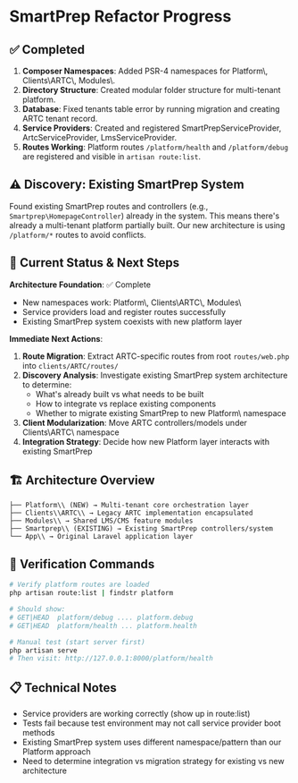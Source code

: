# SmartPrep Refactor Progress

## ✅ Completed
1. **Composer Namespaces**: Added PSR-4 namespaces for Platform\\, Clients\\ARTC\\, Modules\\.
2. **Directory Structure**: Created modular folder structure for multi-tenant platform.
3. **Database**: Fixed tenants table error by running migration and creating ARTC tenant record.
4. **Service Providers**: Created and registered SmartPrepServiceProvider, ArtcServiceProvider, LmsServiceProvider.
5. **Routes Working**: Platform routes `/platform/health` and `/platform/debug` are registered and visible in `artisan route:list`.

## ⚠️ Discovery: Existing SmartPrep System
Found existing SmartPrep routes and controllers (e.g., `Smartprep\HomepageController`) already in the system. This means there's already a multi-tenant platform partially built. Our new architecture is using `/platform/*` routes to avoid conflicts.

## 🎯 Current Status & Next Steps
**Architecture Foundation**: ✅ Complete
- New namespaces work: Platform\\, Clients\\ARTC\\, Modules\\
- Service providers load and register routes successfully
- Existing SmartPrep system coexists with new platform layer

**Immediate Next Actions**:
1. **Route Migration**: Extract ARTC-specific routes from root `routes/web.php` into `clients/ARTC/routes/`
2. **Discovery Analysis**: Investigate existing SmartPrep system architecture to determine:
   - What's already built vs what needs to be built
   - How to integrate vs replace existing components
   - Whether to migrate existing SmartPrep to new Platform\\ namespace
3. **Client Modularization**: Move ARTC controllers/models under Clients\\ARTC\\ namespace
4. **Integration Strategy**: Decide how new Platform layer interacts with existing SmartPrep

## 🏗️ Architecture Overview
```
├── Platform\\ (NEW) → Multi-tenant core orchestration layer
├── Clients\\ARTC\\ → Legacy ARTC implementation encapsulated  
├── Modules\\ → Shared LMS/CMS feature modules
├── Smartprep\\ (EXISTING) → Existing SmartPrep controllers/system
└── App\\ → Original Laravel application layer
```

## 🧪 Verification Commands
```bash
# Verify platform routes are loaded
php artisan route:list | findstr platform

# Should show:
# GET|HEAD  platform/debug .... platform.debug
# GET|HEAD  platform/health ... platform.health

# Manual test (start server first)
php artisan serve
# Then visit: http://127.0.0.1:8000/platform/health
```

## 📋 Technical Notes
- Service providers are working correctly (show up in route:list)
- Tests fail because test environment may not call service provider boot methods
- Existing SmartPrep system uses different namespace/pattern than our Platform approach
- Need to determine integration vs migration strategy for existing vs new architecture
